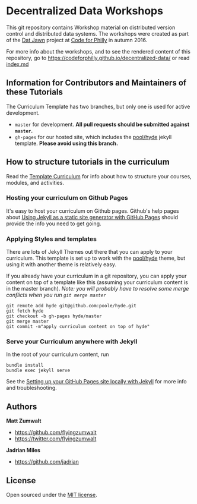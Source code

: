 # Decentralized Data Workshops

This git repository contains Workshop material on distributed version control and distributed data systems. The workshops were created as part of the [Dat Jawn](http://datjawn.com) project at [Code for Philly](http://codeforphilly.org) in autumn 2016. 

For more info about the workshops, and to see the rendered content of this repository, go to https://codeforphilly.github.io/decentralized-data/ or read [index.md](./index.md)

## Information for Contributors and Maintainers of these Tutorials

The Curriculum Template has two branches, but only one is used for active development.

- `master` for development.  **All pull requests should be submitted against `master`.**
- `gh-pages` for our hosted site, which includes the [pool/hyde](https://github.com/poole/hyde) jekyll template. **Please avoid using this branch.**


## How to structure tutorials in the curriculum

Read the [Template Curriculum](http://flyingzumwalt.github.io/jekyll-curriculum-template/curriculum-template/) for info about how to structure your courses, modules, and activities.

### Hosting your curriculum on Github Pages

It's easy to host your curriculum on Github pages. Github's help pages about [Using Jekyll as a static site generator with GitHub Pages](https://help.github.com/articles/using-jekyll-as-a-static-site-generator-with-github-pages/) should provide the info you need to get going.

### Applying Styles and templates

There are lots of Jekyll Themes out there that you can apply to your curriculum.  This template is set up to work with the [pool/hyde](https://github.com/poole/hyde) theme, but using it with another theme is relatively easy.

If you already have your curriculum in a git repository, you can apply your content on top of a template like this (assuming your curriculum content is in the master branch). _Note: you will probably have to resolve some merge conflicts when you run `git merge master`_

```
git remote add hyde git@github.com:poole/hyde.git
git fetch hyde
git checkout -b gh-pages hyde/master
git merge master  
git commit -m"apply curriculum content on top of hyde"
```

### Serve your Curriculum anywhere with Jekyll

In the root of your curriculum content, run

```
bundle install
bundle exec jekyll serve
```

See the [Setting up your GitHub Pages site locally with Jekyll](https://help.github.com/articles/setting-up-your-github-pages-site-locally-with-jekyll/) for more info and troubleshooting.

## Authors

**Matt Zumwalt**
- <https://github.com/flyingzumwalt>
- <https://twitter.com/flyingzumwalt>

**Jadrian Miles**
- <https://github.com/jadrian>


## License

Open sourced under the [MIT license](LICENSE.md).
